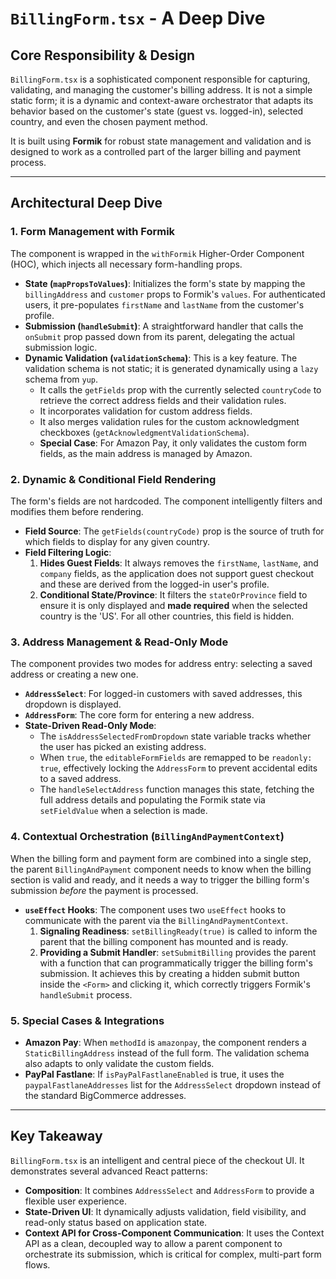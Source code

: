 # `BillingForm.tsx` - A Deep Dive

## Core Responsibility & Design

`BillingForm.tsx` is a sophisticated component responsible for capturing, validating, and managing the customer's billing address. It is not a simple static form; it is a dynamic and context-aware orchestrator that adapts its behavior based on the customer's state (guest vs. logged-in), selected country, and even the chosen payment method.

It is built using **Formik** for robust state management and validation and is designed to work as a controlled part of the larger billing and payment process.

---

## Architectural Deep Dive

### 1. Form Management with Formik

The component is wrapped in the `withFormik` Higher-Order Component (HOC), which injects all necessary form-handling props.

-   **State (`mapPropsToValues`)**: Initializes the form's state by mapping the `billingAddress` and `customer` props to Formik's `values`. For authenticated users, it pre-populates `firstName` and `lastName` from the customer's profile.
-   **Submission (`handleSubmit`)**: A straightforward handler that calls the `onSubmit` prop passed down from its parent, delegating the actual submission logic.
-   **Dynamic Validation (`validationSchema`)**: This is a key feature. The validation schema is not static; it is generated dynamically using a `lazy` schema from `yup`.
    -   It calls the `getFields` prop with the currently selected `countryCode` to retrieve the correct address fields and their validation rules.
    -   It incorporates validation for custom address fields.
    -   It also merges validation rules for the custom acknowledgment checkboxes (`getAcknowledgmentValidationSchema`).
    -   **Special Case**: For Amazon Pay, it only validates the custom form fields, as the main address is managed by Amazon.

### 2. Dynamic & Conditional Field Rendering

The form's fields are not hardcoded. The component intelligently filters and modifies them before rendering.

-   **Field Source**: The `getFields(countryCode)` prop is the source of truth for which fields to display for any given country.
-   **Field Filtering Logic**:
    1.  **Hides Guest Fields**: It always removes the `firstName`, `lastName`, and `company` fields, as the application does not support guest checkout and these are derived from the logged-in user's profile.
    2.  **Conditional State/Province**: It filters the `stateOrProvince` field to ensure it is only displayed and **made required** when the selected country is the 'US'. For all other countries, this field is hidden.

### 3. Address Management & Read-Only Mode

The component provides two modes for address entry: selecting a saved address or creating a new one.

-   **`AddressSelect`**: For logged-in customers with saved addresses, this dropdown is displayed.
-   **`AddressForm`**: The core form for entering a new address.
-   **State-Driven Read-Only Mode**:
    -   The `isAddressSelectedFromDropdown` state variable tracks whether the user has picked an existing address.
    -   When `true`, the `editableFormFields` are remapped to be `readonly: true`, effectively locking the `AddressForm` to prevent accidental edits to a saved address.
    -   The `handleSelectAddress` function manages this state, fetching the full address details and populating the Formik state via `setFieldValue` when a selection is made.

### 4. Contextual Orchestration (`BillingAndPaymentContext`)

When the billing form and payment form are combined into a single step, the parent `BillingAndPayment` component needs to know when the billing section is valid and ready, and it needs a way to trigger the billing form's submission *before* the payment is processed.

-   **`useEffect` Hooks**: The component uses two `useEffect` hooks to communicate with the parent via the `BillingAndPaymentContext`.
    1.  **Signaling Readiness**: `setBillingReady(true)` is called to inform the parent that the billing component has mounted and is ready.
    2.  **Providing a Submit Handler**: `setSubmitBilling` provides the parent with a function that can programmatically trigger the billing form's submission. It achieves this by creating a hidden submit button inside the `<Form>` and clicking it, which correctly triggers Formik's `handleSubmit` process.

### 5. Special Cases & Integrations

-   **Amazon Pay**: When `methodId` is `amazonpay`, the component renders a `StaticBillingAddress` instead of the full form. The validation schema also adapts to only validate the custom fields.
-   **PayPal Fastlane**: If `isPayPalFastlaneEnabled` is true, it uses the `paypalFastlaneAddresses` list for the `AddressSelect` dropdown instead of the standard BigCommerce addresses.

---

## Key Takeaway

`BillingForm.tsx` is an intelligent and central piece of the checkout UI. It demonstrates several advanced React patterns:
-   **Composition**: It combines `AddressSelect` and `AddressForm` to provide a flexible user experience.
-   **State-Driven UI**: It dynamically adjusts validation, field visibility, and read-only status based on application state.
-   **Context API for Cross-Component Communication**: It uses the Context API as a clean, decoupled way to allow a parent component to orchestrate its submission, which is critical for complex, multi-part form flows.
